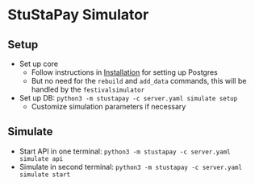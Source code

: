 # StuStaPay Simulator

## Setup

- Set up core
    - Follow instructions in [Installation](../administrator-documentation/installation/index.md) for setting up
      Postgres
    - But no need for the `rebuild` and `add_data` commands, this will be handled by the `festivalsimulator`
- Set up DB: `python3 -m stustapay -c server.yaml simulate setup`
    - Customize simulation parameters if necessary

## Simulate

- Start API in one terminal: `python3 -m stustapay -c server.yaml simulate api`
- Simulate in second terminal: `python3 -m stustapay -c server.yaml simulate start`